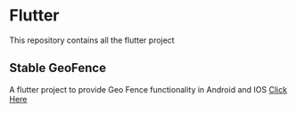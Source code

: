 # Flutter
This repository contains all the flutter project

## Stable GeoFence
A flutter project to provide Geo Fence functionality in Android and IOS
[Click Here](https://github.com/tarique-khan/Flutter/tree/master/flutter_stable_geo_fence)
